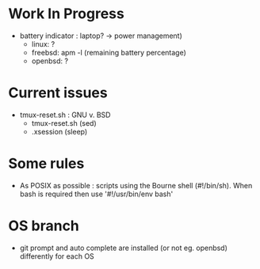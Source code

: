 # Work In Progress

- battery indicator : laptop? -> power management)
    - linux: ?
    - freebsd: apm -l (remaining battery percentage)
    - openbsd: ? 

# Current issues

- tmux-reset.sh : GNU v. BSD
    - tmux-reset.sh (sed)
    - .xsession (sleep)

# Some rules

- As POSIX as possible : scripts using the Bourne shell (#!/bin/sh). When bash is required
then use '#!/usr/bin/env bash'

# OS branch

- git prompt and auto complete are installed (or not eg. openbsd) differently
for each OS
